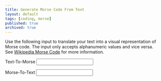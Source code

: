 ```yaml
---
title: Generate Morse Code From Text
layout: default
tags: [coding, morse]
published: true
archived: true
---
```

Use the following input to translate your text into a visual representation of Morse code. The input only accepts alphanumeric values and vice versa. See [Wikipedia Morse Code](https://en.wikipedia.org/wiki/Morse_code) for more information.

<div>
	<label for="text-input">Text-To-Morse</label>
	<input id="text-input" name="text-input" type="text" oninput="onTextInput();">
	<p id="morse-output" class="word-wrap"></p>
	<label for="morse-input">Morse-To-Text</label>
	<input id="morse-input" name="morse-input" type="text" oninput="onMorseInput();">
	<p id="text-output" class="word-wrap"></p>
</div>

<script type="text/javascript" src="/assets/js/morse.js" />
